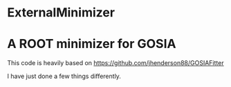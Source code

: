 ExternalMinimizer
==========================
A ROOT minimizer for GOSIA
==========================

This code is heavily based on https://github.com/jhenderson88/GOSIAFitter

I have just done a few things differently.
